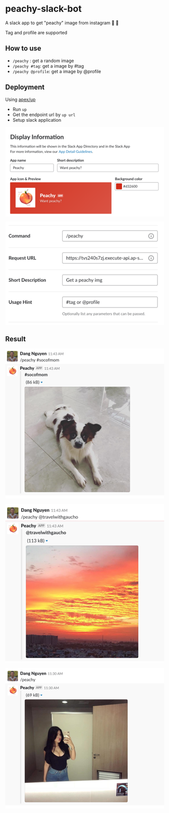 # peachy-slack-bot

A slack app to get "peachy" image from instagram :girl: :peach:

Tag and profile are supported

## How to use
* `/peachy` : get a random image
* `/peachy #tag`: get a image by #tag
* `/peachy @profile`: get a image by @profile

## Deployment

Using [apex/up](https://github.com/apex/up)
* Run `up`
* Get the endpoint url by `up url`
* Setup slack application

![peachy](data/peachy.png)

![command](data/command.png)

## Result

![soc](data/soc.png)

![thuong](data/thuong.png)

![result](data/result.png)
